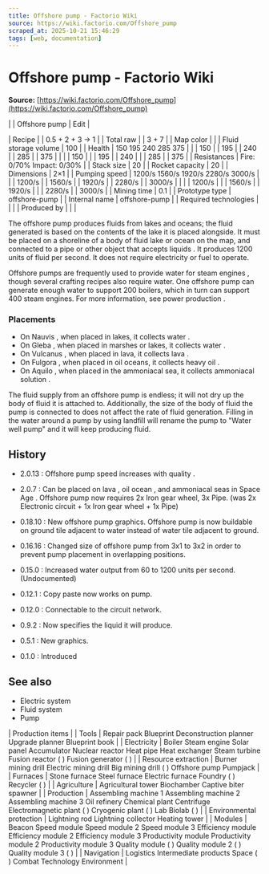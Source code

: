 ```yaml
---
title: Offshore pump - Factorio Wiki
source: https://wiki.factorio.com/Offshore_pump
scraped_at: 2025-10-21 15:46:29
tags: [web, documentation]
---
```


# Offshore pump - Factorio Wiki

**Source:** [https://wiki.factorio.com/Offshore_pump](https://wiki.factorio.com/Offshore_pump)


|  | Offshore pump | Edit |

| Recipe |
| 0.5 + 2 + 3 → 1 |
| Total raw |
| 3 + 7 |
| Map color |  |
| Fluid storage volume | 100 |
| Health | 150 195 240 285 375 |  |  | 150 |  | 195 |  | 240 |  | 285 |  | 375 |
|  |  | 150 |
|  | 195 |  | 240 |
|  | 285 |  | 375 |
| Resistances | Fire: 0/70% Impact: 0/30% |
| Stack size | 20 |
| Rocket capacity | 20 |
| Dimensions | 2×1 |
| Pumping speed | 1200/s 1560/s 1920/s 2280/s 3000/s |  |  | 1200/s |  | 1560/s |  | 1920/s |  | 2280/s |  | 3000/s |
|  |  | 1200/s |
|  | 1560/s |  | 1920/s |
|  | 2280/s |  | 3000/s |
| Mining time | 0.1 |
| Prototype type | offshore-pump |
| Internal name | offshore-pump |
| Required technologies |
|  |
| Produced by |
|  |

The offshore pump produces fluids from lakes and oceans; the fluid generated is based on the contents of the lake it is placed alongside. It must be placed on a shoreline of a body of fluid lake or ocean on the map, and connected to a pipe or other object that accepts liquids . It produces 1200 units of fluid per second. It does not require electricity or fuel to operate.

Offshore pumps are frequently used to provide water for steam engines , though several crafting recipes also require water. One offshore pump can generate enough water to support 200 boilers, which in turn can support 400 steam engines. For more information, see power production .

### Placements

- On Nauvis , when placed in lakes, it collects water .
- On Gleba , when placed in marshes or lakes, it collects water .
- On Vulcanus , when placed in lava, it collects lava .
- On Fulgora , when placed in oil oceans, it collects heavy oil .
- On Aquilo , when placed in the ammoniacal sea, it collects ammoniacal solution .

The fluid supply from an offshore pump is endless; it will not dry up the body of fluid it is attached to. Additionally, the size of the body of fluid the pump is connected to does not affect the rate of fluid generation. Filling in the water around a pump by using landfill will rename the pump to "Water well pump" and it will keep producing fluid.

## History

- 2.0.13 : Offshore pump speed increases with quality .

- 2.0.7 : Can be placed on lava , oil ocean , and ammoniacal seas in Space Age . Offshore pump now requires 2x Iron gear wheel, 3x Pipe. (was 2x Electronic circuit + 1x Iron gear wheel + 1x Pipe)

- 0.18.10 : New offshore pump graphics. Offshore pump is now buildable on ground tile adjacent to water instead of water tile adjacent to ground.

- 0.16.16 : Changed size of offshore pump from 3x1 to 3x2 in order to prevent pump placement in overlapping positions.

- 0.15.0 : Increased water output from 60 to 1200 units per second. (Undocumented)

- 0.12.1 : Copy paste now works on pump.

- 0.12.0 : Connectable to the circuit network.

- 0.9.2 : Now specifies the liquid it will produce.

- 0.5.1 : New graphics.

- 0.1.0 : Introduced

## See also

- Electric system
- Fluid system
- Pump

| Production items |
| Tools | Repair pack Blueprint Deconstruction planner Upgrade planner Blueprint book |
| Electricity | Boiler Steam engine Solar panel Accumulator Nuclear reactor Heat pipe Heat exchanger Steam turbine Fusion reactor ( ) Fusion generator ( ) |
| Resource extraction | Burner mining drill Electric mining drill Big mining drill ( ) Offshore pump Pumpjack |
| Furnaces | Stone furnace Steel furnace Electric furnace Foundry ( ) Recycler ( ) |
| Agriculture | Agricultural tower Biochamber Captive biter spawner |
| Production | Assembling machine 1 Assembling machine 2 Assembling machine 3 Oil refinery Chemical plant Centrifuge Electromagnetic plant ( ) Cryogenic plant ( ) Lab Biolab ( ) |
| Environmental protection | Lightning rod Lightning collector Heating tower |
| Modules | Beacon Speed module Speed module 2 Speed module 3 Efficiency module Efficiency module 2 Efficiency module 3 Productivity module Productivity module 2 Productivity module 3 Quality module ( ) Quality module 2 ( ) Quality module 3 ( ) |
| Navigation | Logistics Intermediate products Space ( ) Combat Technology Environment |
